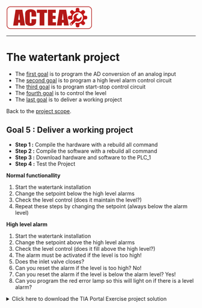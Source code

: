 
![ACTEA](/Logo_ACTEA_2.png)
_____________________________________
# The watertank project
-   The [first goal](Ex07/Subchapter04_01.md) is to program the AD conversion of an analog input
-   The [second goal](Ex07/Subchapter04_02.md) is to program a high level alarm control circuit
-   The [third goal](Ex07/Subchapter04_03.md) is to program start-stop control circuit
-   The [fourth goal](Ex07/Subchapter04_04.md) is to control the level
-   The [last goal](Ex07/Subchapter04_05.md) is to deliver a working project

Back to the [project scope](Ex07/Subchapter04.md).

## Goal 5 : Deliver a working project
- **Step 1 :** Compile the hardware with a rebuild all command
- **Step 2 :** Compile the software with a rebuild all command
- **Step 3 :** Download hardware and software to the PLC_1
- **Step 4 :** Test the Project

__Normal functionallity__
1. Start the watertank installation
2. Change the setpoint below the high level alarms
3. Check the level control (does it maintain the level?)
4. Repeat these steps by changing the setpoint (always below the alarm level)

__High level alarm__
1. Start the watertank installation
2. Change the setpoint above the high level alarms
3. Check the level control (does it fill above the high level?)
4. The alarm must be activated if the level is too high!
5. Does the inlet valve closes?
6. Can you reset the alarm if the level is too high? No!
7. Can you reset the alarm if the level is below the alarm level? Yes!
8. Can you program the red error lamp so this will light on if there is a level alarm?

<details>
	<summary>Click here to download the TIA Portal Exercise project solution</summary><!-- Empty line after this one needed, do not delete! -->

<br>
Download file <a href="./Ex07/Documents/Ex7_Watertank.zap15_1">here</a>.</p>

  </details><!-- Empty line after this one needed, do not delete! -->
